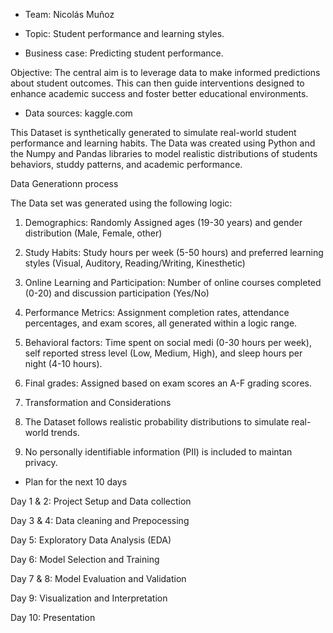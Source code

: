 - Team: Nicolás Muñoz

- Topic: Student performance and learning styles.

- Business case: Predicting student performance. 

Objective: The central aim is to leverage data to make informed predictions about student outcomes. This can then guide interventions designed to enhance academic success and foster better educational environments.

- Data sources: kaggle.com

This Dataset is synthetically generated to simulate real-world student performance and learning habits. The Data was created using Python and the Numpy and Pandas libraries to model realistic distributions of students behaviors, studdy patterns, and academic performance. 

Data Generationn process

The Data set was generated using the following logic:
1. Demographics: Randomly Assigned ages (19-30 years) and gender distribution (Male, Female, other)
2. Study Habits: Study hours per week (5-50 hours) and preferred learning styles (Visual, Auditory, Reading/Writing, Kinesthetic)
3. Online Learning and Participation: Number of online courses completed (0-20) and discussion participation (Yes/No)
4. Performance Metrics: Assignment completion rates, attendance percentages, and exam scores, all generated within a logic range.
5. Behavioral factors: Time spent on social medi (0-30 hours per week), self reported stress level (Low, Medium, High), and sleep hours per night (4-10 hours).
6. Final grades: Assigned based on exam scores an A-F grading scores.

7. Transformation and Considerations
8. The Dataset follows realistic probability distributions to simulate real-world trends.
9. No personally identifiable information (PII) is included to maintan privacy.


- Plan for the next 10 days

Day 1 & 2: Project Setup and Data collection

Day 3 & 4: Data cleaning and Prepocessing

Day 5: Exploratory Data Analysis (EDA)

Day 6: Model Selection and Training

Day 7 & 8: Model Evaluation and Validation

Day 9: Visualization and Interpretation

Day 10: Presentation   

